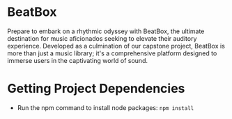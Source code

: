 # BeatBox
Prepare to embark on a rhythmic odyssey with BeatBox, the ultimate destination for music aficionados seeking to elevate their auditory experience. Developed as a culmination of our capstone project, BeatBox is more than just a music library; it's a comprehensive platform designed to immerse users in the captivating world of sound. 


# Getting Project Dependencies
* Run the npm command to install node packages: `npm install`
